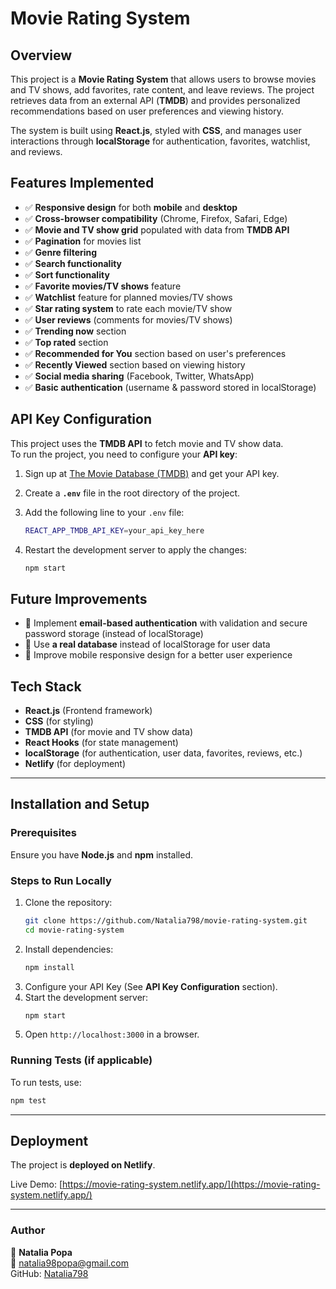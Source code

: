 # Movie Rating System

## Overview

This project is a **Movie Rating System** that allows users to browse movies and TV shows, add favorites, rate content, and leave reviews. The project retrieves data from an external API (**TMDB**) and provides personalized recommendations based on user preferences and viewing history.

The system is built using **React.js**, styled with **CSS**, and manages user interactions through **localStorage** for authentication, favorites, watchlist, and reviews.

## Features Implemented

- ✅ **Responsive design** for both **mobile** and **desktop**
- ✅ **Cross-browser compatibility** (Chrome, Firefox, Safari, Edge)
- ✅ **Movie and TV show grid** populated with data from **TMDB API**
- ✅ **Pagination** for movies list
- ✅ **Genre filtering**
- ✅ **Search functionality**
- ✅ **Sort functionality**
- ✅ **Favorite movies/TV shows** feature
- ✅ **Watchlist** feature for planned movies/TV shows
- ✅ **Star rating system** to rate each movie/TV show
- ✅ **User reviews** (comments for movies/TV shows)
- ✅ **Trending now** section
- ✅ **Top rated** section
- ✅ **Recommended for You** section based on user's preferences
- ✅ **Recently Viewed** section based on viewing history
- ✅ **Social media sharing** (Facebook, Twitter, WhatsApp)
- ✅ **Basic authentication** (username & password stored in localStorage)

## API Key Configuration

This project uses the **TMDB API** to fetch movie and TV show data.  
To run the project, you need to configure your **API key**:

1. Sign up at [The Movie Database (TMDB)](https://www.themoviedb.org/) and get your API key.
2. Create a **`.env`** file in the root directory of the project.
3. Add the following line to your `.env` file:

   ```sh
   REACT_APP_TMDB_API_KEY=your_api_key_here
   ```

4. Restart the development server to apply the changes:

   ```sh
   npm start
   ```

## Future Improvements

- 🔹 Implement **email-based authentication** with validation and secure password storage (instead of localStorage)
- 🔹 Use **a real database** instead of localStorage for user data
- 🔹 Improve mobile responsive design for a better user experience

## Tech Stack

- **React.js** (Frontend framework)
- **CSS** (for styling)
- **TMDB API** (for movie and TV show data)
- **React Hooks** (for state management)
- **localStorage** (for authentication, user data, favorites, reviews, etc.)
- **Netlify** (for deployment)

---

## Installation and Setup

### Prerequisites

Ensure you have **Node.js** and **npm** installed.

### Steps to Run Locally

1. Clone the repository:
   ```sh
   git clone https://github.com/Natalia798/movie-rating-system.git
   cd movie-rating-system
   ```
2. Install dependencies:
   ```sh
   npm install
   ```
3. Configure your API Key (See **API Key Configuration** section).
4. Start the development server:
   ```sh
   npm start
   ```
5. Open `http://localhost:3000` in a browser.

### Running Tests (if applicable)

To run tests, use:

```sh
npm test
```

---

## Deployment

The project is **deployed on Netlify**.

Live Demo: [https://movie-rating-system.netlify.app/](https://movie-rating-system.netlify.app/)

---

### Author

👤 **Natalia Popa**  
📧 natalia98popa@gmail.com  
GitHub: [Natalia798](https://github.com/Natalia798)
